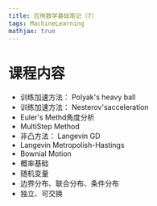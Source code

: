 ```yaml
---
title: 应用数学基础笔记（7）
tags: MachineLearning
mathjax: true
---
```


# 课程内容
+ 训练加速方法： Polyak's heavy ball
+ 训练加速方法： Nesterov'sacceleration
+ Euler's Methd角度分析
+ MultiStep Method
+ 非凸方法： Langevin GD
+ Langevin Metropolish-Hastings
+ Bownial Motion
+ 概率基础
+ 随机变量
+ 边界分布、联合分布、条件分布
+ 独立、可交换